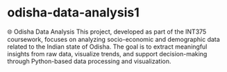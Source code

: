 # odisha-data-analysis1
🌐 Odisha Data Analysis This project, developed as part of the INT375 coursework, focuses on analyzing socio-economic and demographic data related to the Indian state of Odisha. The goal is to extract meaningful insights from raw data, visualize trends, and support decision-making through Python-based data processing and visualization. 
